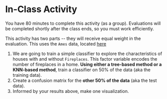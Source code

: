 # In-Class Activity

You have 80 minutes to complete this activity (as a group). Evaluations will be completed shortly after the class ends, so you must work efficiently.

This activity has two parts -- they will receive equal weight in the evaluation. This uses the `Ames` data, located [here](/Labs/data/ames.csv)

1. We are going to train a simple classifier to explore the characteristics of houses with and without `Fireplaces`. This factor variable encodes the number of fireplaces in a home. **Using either a tree-based method or a KNN-based method**, train a classifier on 50% of the data (aka the training data).
2. Create a confusion matrix for the **other 50% of the data** (aka the test data).
3. Informed by your results above, make one visualization. 
